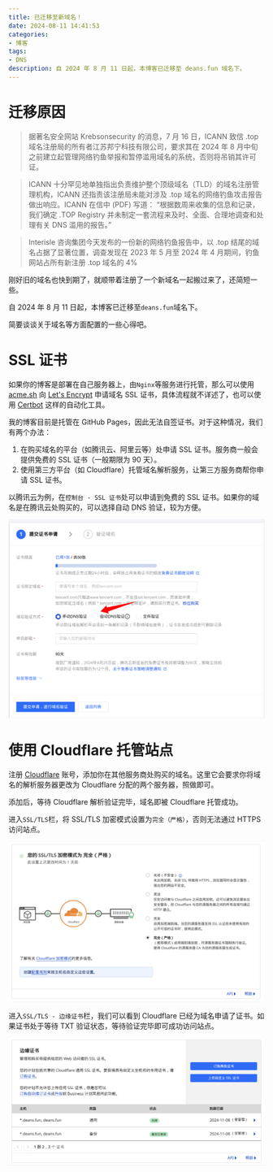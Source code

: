 ```yaml
---
title: 已迁移至新域名！
date: 2024-08-11 14:41:53
categories:
- 博客
tags: 
- DNS
description: 自 2024 年 8 月 11 日起，本博客已迁移至 deans.fun 域名下。
---
```


# 迁移原因

> 据著名安全网站 Krebsonsecurity 的消息，7 月 16 日，ICANN 致信 .top 域名注册局的所有者江苏邦宁科技有限公司，要求其在 2024 年 8 月中旬之前建立起管理网络钓鱼举报和暂停滥用域名的系统，否则将吊销其许可证。

> ICANN 十分罕见地单独指出负责维护整个顶级域名（TLD）的域名注册管理机构，ICANN 还指责该注册局未能对涉及 .top 域名的网络钓鱼攻击报告做出响应。ICANN 在信中 (PDF) 写道： “根据数周来收集的信息和记录，我们确定 .TOP Registry 并未制定一套流程来及时、全面、合理地调查和处理有关 DNS 滥用的报告。”

> Interisle 咨询集团今天发布的一份新的网络钓鱼报告中，以 .top 结尾的域名占据了显著位置，调查发现在 2023 年 5 月至 2024 年 4 月期间，钓鱼网站占所有新注册 .top 域名的 4%

刚好旧的域名也快到期了，就顺带着注册了一个新域名一起搬过来了，还简短一些。

自 2024 年 8 月 11 日起，本博客已迁移至`deans.fun`域名下。

简要谈谈关于域名等方面配置的一些心得吧。

# SSL 证书

如果你的博客是部署在自己服务器上，由`Nginx`等服务进行托管，那么可以使用 [acme.sh](https://github.com/acmesh-official/acme.sh) 向 [Let's Encrypt](https://letsencrypt.org/zh-cn/) 申请域名 SSL 证书，具体流程就不详述了，也可以使用 [Certbot](https://github.com/certbot/certbot) 这样的自动化工具。

我的博客目前是托管在 GitHub Pages，因此无法自签证书。对于这种情况，我们有两个办法：

1. 在购买域名的平台（如腾讯云、阿里云等）处申请 SSL 证书。服务商一般会提供免费的 SSL 证书（一般期限为 90 天）。
2. 使用第三方平台（如 Cloudflare）托管域名解析服务，让第三方服务商帮你申请 SSL 证书。

以腾讯云为例，在`控制台 - SSL 证书`处可以申请到免费的 SSL 证书。如果你的域名是在腾讯云处购买的，可以选择自动 DNS 验证，较为方便。

![腾讯云申请 SSL 证书](new-domain/image.png)

# 使用 Cloudflare 托管站点

注册 [Cloudflare](https://www.cloudflare-cn.com/enterprise/) 账号，添加你在其他服务商处购买的域名。这里它会要求你将域名的解析服务器更改为 Cloudflare 分配的两个服务器，照做即可。

添加后，等待 Cloudflare 解析验证完毕，域名即被 Cloudflare 托管成功。

进入`SSL/TLS`栏，将 SSL/TLS 加密模式设置为`完全（严格）`，否则无法通过 HTTPS 访问站点。

![SSL/TLS](new-domain/image2.png)

进入`SSL/TLS - 边缘证书`栏，我们可以看到 Cloudflare 已经为域名申请了证书。如果证书处于等待 TXT 验证状态，等待验证完毕即可成功访问站点。

![](new-domain/image3.png)
